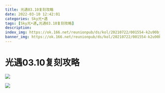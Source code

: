 ```yaml
---
title: 光遇03.10复刻攻略
date: 2022-03-10 12:42:01
categories: Sky光•遇
tags: [Sky光•遇,光遇03.10复刻攻略]
description: 
index_img: https://ok.166.net/reunionpub/ds/kol/20210722/001554-k2u90bj7ay.png?imageView&thumbnail=600x0&type=jpg
banner_img: https://ok.166.net/reunionpub/ds/kol/20210722/001554-k2u90bj7ay.png?imageView&thumbnail=600x0&type=jpg
---
```

# 光遇03.10复刻攻略
![](https://ok.166.net/reunionpub/ds/kol/20220310/121531-joty9fuk1v.png)

![](https://ok.166.net/reunionpub/ds/kol/20220310/121539-swtmbrdof0.jpeg)

  

  

  

  

  

  

